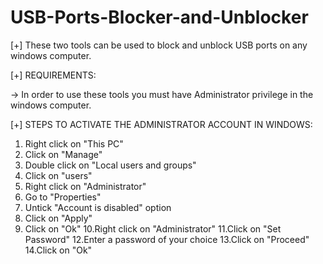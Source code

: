# USB-Ports-Blocker-and-Unblocker
[+] These two tools can be used to block and unblock USB ports on any windows computer.

[+] REQUIREMENTS:
 
-> In order to use these tools you must have Administrator privilege in the windows computer.

[+] STEPS TO ACTIVATE THE ADMINISTRATOR ACCOUNT IN WINDOWS:

1. Right click on "This PC"
2. Click on "Manage"
3. Double click on "Local users and groups"
4. Click on "users"
5. Right click on "Administrator"
6. Go to "Properties"
7. Untick "Account is disabled" option
8. Click on "Apply"
9. Click on "Ok"
10.Right click on "Administrator"
11.Click on "Set Password"
12.Enter a password of your choice
13.Click on "Proceed"
14.Click on "Ok"





